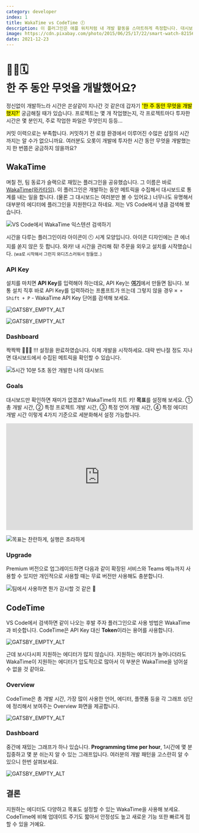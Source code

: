 ```yaml
---
category: developer
index: 1
title: WakaTime vs CodeTime 🕖
description: 이 플러그인은 애플 워치처럼 내 개발 활동을 스마트하게 측정합니다. 대시보드 형태로 한눈에 확인할 수 있어요.
image: https://cdn.pixabay.com/photo/2015/06/25/17/22/smart-watch-821563_1280.jpg
date: 2021-12-23
---
```


# 🙋🏻🗓<br />한 주 동안 무엇을 개발했어요?

정신없이 개발하느라 시간은 쏜살같이 지나간 것 같은데 갑자기 <mark>'한 주 동안 무엇을 개발했지?'</mark> 궁금해질 때가 있습니다. 프로젝트는 몇 개 작업했는지, 각 프로젝트마다 투자한 시간은 몇 분인지, 주로 작업한 파일은 무엇인지 등등...

커밋 이력으로는 부족합니다. 커밋하기 전 로컬 환경에서 이루어진 수많은 삽질의 시간까지는 알 수가 없으니까요. 여러분도 오롯이 개발에 투자한 시간 동안 무엇을 개발했는지 한 번쯤은 궁금하지 않을까요?

## WakaTime

며칠 전, 팀 동료가 슬랙으로 재밌는 플러그인을 공유했습니다. 그 이름은 바로 [WakaTime(와카타임)](https://github.com/wakatime/vscode-wakatime). 이 플러그인은 개발하는 동안 메트릭을 수집해서 대시보드로 통계를 내는 일을 합니다. (물론 그 대시보드는 여러분만 볼 수 있어요.) 너무나도 유명해서 대부분의 에디터에 플러그인을 지원한다고 하네요. 저는 VS Code에서 냉큼 검색해 봤습니다.

![VS Code에서 WakaTime 익스텐션 검색하기](./search-wakatime-extension-in-vscode.jpg)

시간을 다루는 플러그인이라 아이콘이 🕙 시계 모양입니다. 아이콘 디자인에는 큰 에너지를 쏟지 않은 듯 합니다. 와카! 내 시간을 관리해 줘! 주문을 외우고 설치를 시작했습니다. <small>(wa로 시작해서 그런지 와디즈스러워서 정들었..)</small>

### API Key

설치를 마치면 **API Key**를 입력해야 하는데요, API Key는 <strong>[여기](https://wakatime.com/api-key)</strong>에서 만들면 됩니다. 보통 설치 직후 바로 API Key를 입력하라는 프롬프트가 뜨는데 그렇지 않을 경우 `⌘ + Shift + P` - WakaTime API Key 단어를 검색해 보세요.

![GATSBY_EMPTY_ALT](./wakatime-api-key.jpg)

![GATSBY_EMPTY_ALT](./wakatime-your-secret-api-key.jpg)

### Dashboard

짝짝짝 👏👏👏 !!! 설정을 완료하였습니다. 이제 개발을 시작하세요. 대략 반나절 정도 지나면 대시보드에서 수집된 메트릭을 확인할 수 있습니다.

![5시간 10분 5초 동안 개발한 나의 대시보드](./wakatime-dashboard.jpg)

### Goals

대시보드만 확인하면 재미가 없겠죠? WakaTime의 치트 키! **목표**를 설정해 보세요. ① 총 개발 시간, ② 특정 프로젝트 개발 시간, ③ 특정 언어 개발 시간, ④ 특정 에디터 개발 시간 이렇게 4가지 기준으로 세분화해서 설정 가능합니다.

<div style="position: relative; padding-bottom: 57.23370429252782%; height: 0;"><iframe src="https://www.loom.com/embed/5850d8deddfd4d9ab730592a77191fe8" frameborder="0" webkitallowfullscreen mozallowfullscreen allowfullscreen style="position: absolute; top: 0; left: 0; width: 100%; height: 100%;"></iframe></div>

![목표는 찬란하게, 실행은 초라하게](./wakatime-goal.jpg)

### Upgrade

Premium 버전으로 업그레이드하면 다음과 같이 확장된 서비스와 Teams 메뉴까지 사용할 수 있지만 개인적으로 사용할 때는 무료 버전만 사용해도 충분합니다.

![팀에서 사용하면 뭔가 감시할 것 같은 👀](./wakatime-upgrade.jpg)

## CodeTime

VS Code에서 검색하면 같이 나오는 후발 주자 플러그인으로 사용 방법은 WakaTime과 비슷합니다. CodeTime은 API Key 대신 **Token**이라는 용어를 사용합니다.

![GATSBY_EMPTY_ALT](./codetime-account.jpg)

근데 보시다시피 지원하는 에디터가 많지 않습니다. 지원하는 에디터가 늘어나더라도 WakaTime이 지원하는 에디터가 압도적으로 많아서 이 부분은 WakaTime을 넘어설 수 없을 것 같아요.

### Overview

CodeTime은 총 개발 시간, 가장 많이 사용한 언어, 에디터, 플랫폼 등을 각 그래프 상단에 정리해서 보여주는 Overview 화면을 제공합니다.

![GATSBY_EMPTY_ALT](./codetime-overview.jpg)

### Dashboard

중간에 재밌는 그래프가 하나 있습니다. **Programming time per hour**, 1시간에 몇 분 집중하고 몇 분 쉬는지 알 수 있는 그래프입니다. 여러분의 개발 패턴을 고스란히 알 수 있으니 한번 살펴보세요.

![GATSBY_EMPTY_ALT](./codetime-dashboard.jpg)

## 결론

지원하는 에디터도 다양하고 목표도 설정할 수 있는 WakaTime을 사용해 보세요. CodeTime에 비해 업데이트 주기도 짧아서 안정성도 높고 새로운 기능 또한 빠르게 접할 수 있을 거예요.
